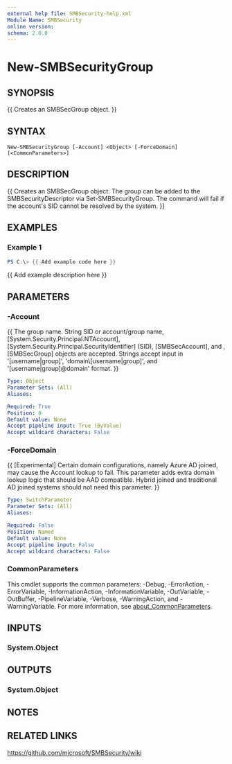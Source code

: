 ```yaml
---
external help file: SMBSecurity-help.xml
Module Name: SMBSecurity
online version:
schema: 2.0.0
---
```


# New-SMBSecurityGroup

## SYNOPSIS
{{ Creates an SMBSecGroup object. }}

## SYNTAX

```
New-SMBSecurityGroup [-Account] <Object> [-ForceDomain] [<CommonParameters>]
```

## DESCRIPTION
{{ Creates an SMBSecGroup object. The group can be added to the SMBSecurityDescriptor via Set-SMBSecurityGroup. The command will fail if the account's SID cannot be resolved by the system. }}

## EXAMPLES

### Example 1
```powershell
PS C:\> {{ Add example code here }}
```

{{ Add example description here }}

## PARAMETERS

### -Account
{{ The group name. String SID or account/group name, [System.Security.Principal.NTAccount], [System.Security.Principal.SecurityIdentifier] (SID), [SMBSecAccount], and ,[SMBSecGroup] objects are accepted. Strings accept input in '[username|group]', 'domain\\[username|group]', and '[username|group]@domain' format. }}

```yaml
Type: Object
Parameter Sets: (All)
Aliases:

Required: True
Position: 0
Default value: None
Accept pipeline input: True (ByValue)
Accept wildcard characters: False
```

### -ForceDomain
{{ [Experimental] Certain domain configurations, namely Azure AD joined, may cause the Account lookup to fail. This parameter adds extra domain lookup logic that should be AAD compatible. Hybrid joined and traditional AD joined systems should not need this parameter. }}

```yaml
Type: SwitchParameter
Parameter Sets: (All)
Aliases:

Required: False
Position: Named
Default value: None
Accept pipeline input: False
Accept wildcard characters: False
```

### CommonParameters
This cmdlet supports the common parameters: -Debug, -ErrorAction, -ErrorVariable, -InformationAction, -InformationVariable, -OutVariable, -OutBuffer, -PipelineVariable, -Verbose, -WarningAction, and -WarningVariable. For more information, see [about_CommonParameters](http://go.microsoft.com/fwlink/?LinkID=113216).

## INPUTS

### System.Object

## OUTPUTS

### System.Object
## NOTES

## RELATED LINKS
https://github.com/microsoft/SMBSecurity/wiki